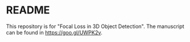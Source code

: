 # README
This repository is for "Focal Loss in 3D Object Detection".
The manuscript can be found in https://goo.gl/UWPK2v.